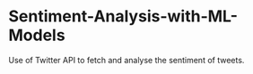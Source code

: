 # Sentiment-Analysis-with-ML-Models
Use of Twitter API to fetch and analyse the sentiment of tweets.
